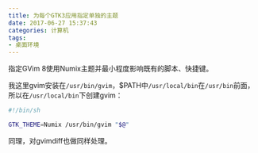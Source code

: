```yaml
---
title: 为每个GTK3应用指定单独的主题
date: 2017-06-27 15:37:43
categories: 计算机
tags:
- 桌面环境
---
```


指定GVim 8使用Numix主题并最小程度影响既有的脚本、快捷键。

我这里gvim安装在`/usr/bin/gvim`，$PATH中`/usr/local/bin`在`/usr/bin`前面，所以在`/usr/local/bin`下创建gvim：

```bash
#!/bin/sh

GTK_THEME=Numix /usr/bin/gvim "$@"
```

同理，对gvimdiff也做同样处理。
